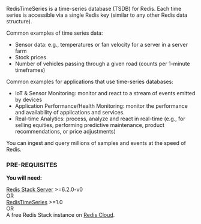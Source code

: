 RedisTimeSeries is a time-series database (TSDB) for Redis. 
Each time series is accessible via a single Redis key (similar to any other Redis data structure).

Common examples of time series data:
* Sensor data: e.g., temperatures or fan velocity for a server in a server farm
* Stock prices
* Number of vehicles passing through a given road (counts per 1-minute timeframes)

Common examples for applications that use time-series databases:
* IoT & Sensor Monitoring: monitor and react to a stream of events emitted by devices
* Application Performance/Health Monitoring: monitor the performance and availability of applications and services.
* Real-time Analytics: process, analyze and react in real-time (e.g., for selling equities, performing predictive maintenance, product recommendations, or price adjustments)

You can ingest and query millions of samples and events at the speed of Redis. 

### PRE-REQUISITES
**You will need:**

[Redis Stack Server](https://redis.io/download) >=6.2.0-v0 \
OR \
[RedisTimeSeries](https://oss.redis.com/redistimeseries/) >=1.0 \
OR \
A free Redis Stack instance on [Redis Cloud](https://redis.com/try-free/?utm_source=redis\&utm_medium=app\&utm_campaign=redisinsight_timeseries_guide "Redis Cloud").
